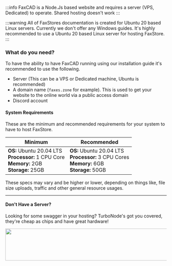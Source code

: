 :::info
FaxCAD is a Node.Js based website and requires a server (VPS, Dedicated) to operate. Shared hosting doesn't work
:::

:::warning
All of FaxStores documentation is created for Ubuntu 20 based Linux servers. Currently we don't offer any Windows guides. It's highly recommended to use a Ubuntu 20 based Linux server for hosting FaxStore.
:::


### What do you need?

To have the ability to have FaxCAD running using our installation guide it's recommended to use the following.


- Server (This can be a VPS or Dedicated machine, Ubuntu is recommended)
- A domain name (`faxes.zone` for example). This is used to get your website to the online world via a public access domain
- Discord account


#### System Requirements

These are the minimum and recommended requirements for your system to have to host FaxStore.

| Minimum                                                              | Recommended                                                            |
|----------------------------------------------------------------------|------------------------------------------------------------------------|
| **OS:** Ubuntu 20.04 LTS <br>**Processor:** 1 CPU Core <br>**Memory:** 2GB <br>**Storage:** 25GB | **OS:** Ubuntu 20.04 LTS <br>**Processor:** 3 CPU Cores <br>**Memory:** 6GB <br>**Storage:** 50GB |

These specs may vary and be higher or lower, depending on things like, file size uploads, traffic and other general resource usages.


---

#### Don't Have a Server?

Looking for some swagger in your hosting? TurboNode's got you covered, they're cheap as chips and have great hardware!

<a href="https://turbonode.co/weblutions" target="_blank"><img src="https://weblutions.com/i/O29hdj.png" border="0" alt="" width="740" height="100"/></a>
